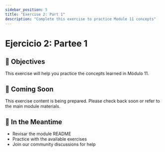 ```yaml
---
sidebar_position: 5
title: "Exercise 2: Part 1"
description: "Complete this exercise to practice Module 11 concepts"
---
```


# Ejercicio 2: Partee 1

## 🎯 Objectives

This exercise will help you practice the concepts learned in Módulo 11.

## 📝 Coming Soon

This exercise content is being prepared. Please check back soon or refer to the main module materials.

## 🚀 In the Meantime

- Revisar the module README
- Practice with the available exercises
- Join our community discussions for help
